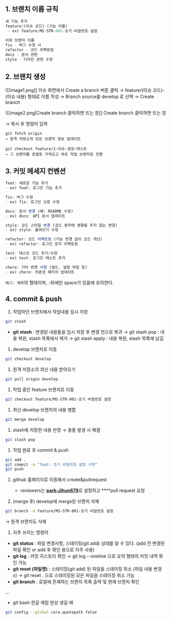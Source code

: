 ## 1. 브랜치 이름 규칙

```jsx
새 기능 추가
feature/(이슈 코드)-(기능 이름)
 - ex) feature/MS-STR-001-초기-비밀번호-설정
    
이외 브랜치 이름 
fix - 버그 수정 시
refactor - 코드 리팩토링
docs - 문서 관련
style - 디자인 관련 수정
```

## 2. 브랜치 생성
![[image1.png]]
이슈 화면에서 Create a branch 버튼 클릭 → feature/(이슈 코드)-(이슈 내용) 형태로 이름 작성 → Branch source를 develop 로 선택 → Create branch

![[image2.png|Create branch 클릭하면 뜨는 창]]
Create branch 클릭하면 뜨는 창

→ 복사 후 명령어 입력

```
git fetch origin
→ 원격 저장소의 모든 브랜치 정보 업데이트

git checkout feature/1-이슈-생성-테스트
→ 그 브랜치를 로컬로 가져오고 바로 작업 브랜치로 전환
```

## 3. 커밋 메세지 컨벤션

```jsx
feat: 새로운 기능 추가
- ex) feat: 로그인 기능 추가

fix: 버그 수정
- ex) fix: 로그인 오류 수정

docs: 문서 변경 (예: README 수정)
- ex) docs: API 문서 업데이트

style: 코드 스타일 변경 (코드 동작에 영향을 주지 않는 변경)
- ex) style: 들여쓰기 수정

refactor: 코드 리팩토링 (기능 변경 없이 코드 개선)
- ex) refactor: 로그인 로직 리팩토링

test: 테스트 코드 추가/수정
- ex) test: 로그인 테스트 추가

chore: 기타 변경 사항 (빌드, 설정 파일 등)
- ex) chore: 의존성 패키지 업데이트
```

`태그: 제목`의 형태이며, `:`뒤에만 space가 있음에 유의한다.

## 4. commit & push

1. 작업하던 브랜치에서 작업내용 임시 저장

```bash
git stash
```

- **git stash** : 변경된 내용들을 임시 저장 후 변경 전으로 복귀 → git stash pop : 내용 복윈, stash 목록에서 제거 → git stash apply : 내용 복원, stash 목록에 남김

1. develop 브랜치로 이동

```bash
git checkout develop
```

1. 원격 저장소의 최신 내용 받아오기

```bash
git pull origin develop
```

1. 작업 중인 feature 브랜치로 이동

```bash
git checkout feature/MS-STR-001-초기 비밀번호 설정
```

1. 최신 develop 브랜치의 내용 병합

```bash
git merge develop
```

1. stash에 저장한 내용 반영 → 충돌 발생 시 해결

```bash
git stash pop
```

1. 작업 완료 후 commit & push

```bash
git add .
git commit -m "feat: 초기 비밀번호 설정 구현"
git push 
```

1. github 홈페이지로 이동해서 create&pullrequest
    
    - reviewers는 [**park-Jihun679**](https://github.com/park-Jihun679)로 설정하고 ****pull request 요청
2. (merge 후) develop에 merge된 브랜치 삭제
    

```bash
git branch -d feature/MS-STR-001-초기 비밀번호 설정
```

→ 원격 브랜치도 삭제

1. 자주 쓰이는 명령어

- **git status** : 파일 변경사항, 스테이징(git add) 상태를 알 수 있다. (add 전 변경된 파일 확인 or add 후 확인 용으로 자주 사용)
- **git log** : 커밋 히스토리 확인 → git log --oneline 으로 요약 형태의 커밋 내역 확인 가능
- **git reset (파일명)** : 스테이징(git add) 된 파일을 스테이징 취소 (파일 내용 변경 x) → git reset . 으로 스테이징된 모든 파일을 스테이징 취소 가능
- **git branch** : 로컬에 존재하는 브랜치 목록 출력 및 현재 브랜치 확인

…

- git bash 한글 깨짐 현상 생길 때

```bash
git config --global core.quotepath false
```